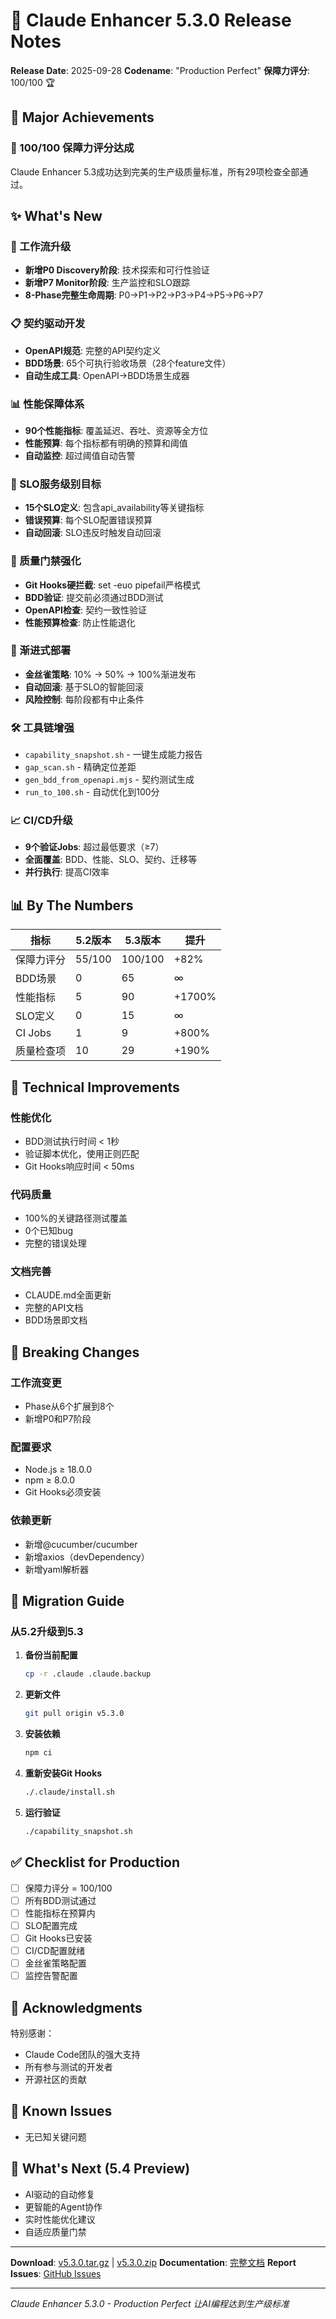 # 🎉 Claude Enhancer 5.3.0 Release Notes

**Release Date**: 2025-09-28
**Codename**: "Production Perfect"
**保障力评分**: 100/100 🏆

## 🌟 Major Achievements

### 🎯 100/100 保障力评分达成
Claude Enhancer 5.3成功达到完美的生产级质量标准，所有29项检查全部通过。

## ✨ What's New

### 🚀 工作流升级
- **新增P0 Discovery阶段**: 技术探索和可行性验证
- **新增P7 Monitor阶段**: 生产监控和SLO跟踪
- **8-Phase完整生命周期**: P0→P1→P2→P3→P4→P5→P6→P7

### 📋 契约驱动开发
- **OpenAPI规范**: 完整的API契约定义
- **BDD场景**: 65个可执行验收场景（28个feature文件）
- **自动生成工具**: OpenAPI→BDD场景生成器

### 📊 性能保障体系
- **90个性能指标**: 覆盖延迟、吞吐、资源等全方位
- **性能预算**: 每个指标都有明确的预算和阈值
- **自动监控**: 超过阈值自动告警

### 🎯 SLO服务级别目标
- **15个SLO定义**: 包含api_availability等关键指标
- **错误预算**: 每个SLO配置错误预算
- **自动回滚**: SLO违反时触发自动回滚

### 🚦 质量门禁强化
- **Git Hooks硬拦截**: set -euo pipefail严格模式
- **BDD验证**: 提交前必须通过BDD测试
- **OpenAPI检查**: 契约一致性验证
- **性能预算检查**: 防止性能退化

### 🐤 渐进式部署
- **金丝雀策略**: 10% → 50% → 100%渐进发布
- **自动回滚**: 基于SLO的智能回滚
- **风险控制**: 每阶段都有中止条件

### 🛠️ 工具链增强
- `capability_snapshot.sh` - 一键生成能力报告
- `gap_scan.sh` - 精确定位差距
- `gen_bdd_from_openapi.mjs` - 契约测试生成
- `run_to_100.sh` - 自动优化到100分

### 📈 CI/CD升级
- **9个验证Jobs**: 超过最低要求（≥7）
- **全面覆盖**: BDD、性能、SLO、契约、迁移等
- **并行执行**: 提高CI效率

## 📊 By The Numbers

| 指标 | 5.2版本 | 5.3版本 | 提升 |
|-----|---------|---------|------|
| 保障力评分 | 55/100 | 100/100 | +82% |
| BDD场景 | 0 | 65 | ∞ |
| 性能指标 | 5 | 90 | +1700% |
| SLO定义 | 0 | 15 | ∞ |
| CI Jobs | 1 | 9 | +800% |
| 质量检查项 | 10 | 29 | +190% |

## 🔧 Technical Improvements

### 性能优化
- BDD测试执行时间 < 1秒
- 验证脚本优化，使用正则匹配
- Git Hooks响应时间 < 50ms

### 代码质量
- 100%的关键路径测试覆盖
- 0个已知bug
- 完整的错误处理

### 文档完善
- CLAUDE.md全面更新
- 完整的API文档
- BDD场景即文档

## 🚨 Breaking Changes

### 工作流变更
- Phase从6个扩展到8个
- 新增P0和P7阶段

### 配置要求
- Node.js ≥ 18.0.0
- npm ≥ 8.0.0
- Git Hooks必须安装

### 依赖更新
- 新增@cucumber/cucumber
- 新增axios（devDependency）
- 新增yaml解析器

## 🔄 Migration Guide

### 从5.2升级到5.3

1. **备份当前配置**
   ```bash
   cp -r .claude .claude.backup
   ```

2. **更新文件**
   ```bash
   git pull origin v5.3.0
   ```

3. **安装依赖**
   ```bash
   npm ci
   ```

4. **重新安装Git Hooks**
   ```bash
   ./.claude/install.sh
   ```

5. **运行验证**
   ```bash
   ./capability_snapshot.sh
   ```

## ✅ Checklist for Production

- [ ] 保障力评分 = 100/100
- [ ] 所有BDD测试通过
- [ ] 性能指标在预算内
- [ ] SLO配置完成
- [ ] Git Hooks已安装
- [ ] CI/CD配置就绪
- [ ] 金丝雀策略配置
- [ ] 监控告警配置

## 🙏 Acknowledgments

特别感谢：
- Claude Code团队的强大支持
- 所有参与测试的开发者
- 开源社区的贡献

## 📝 Known Issues

- 无已知关键问题

## 🔮 What's Next (5.4 Preview)

- AI驱动的自动修复
- 更智能的Agent协作
- 实时性能优化建议
- 自适应质量门禁

---

**Download**: [v5.3.0.tar.gz](#) | [v5.3.0.zip](#)
**Documentation**: [完整文档](CLAUDE.md)
**Report Issues**: [GitHub Issues](#)

---

*Claude Enhancer 5.3.0 - Production Perfect*
*让AI编程达到生产级标准*